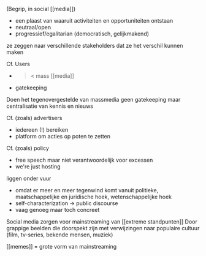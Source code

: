 (Begrip, in social [[media]])
- een plaast van waaruit activiteiten en opportuniteiten ontstaan
- neutraal/open
- progressief/egalitarian (democratisch, gelijkmakend)

ze zeggen naar verschillende stakeholders dat ze het verschil kunnen maken

Cf. Users
- >< mass [[media]]
- gatekeeping

Doen het tegenovergestelde van massmedia
geen gatekeeping maar centralisatie van kennis en nieuws

Cf. (zoals) advertisers
- iedereen (!) bereiken
- platform om acties op poten te zetten

Cf. (zoals) policy
- free speech maar niet verantwoordelijk voor excessen
- we're just hosting

liggen onder vuur
- omdat er meer en meer tegenwind komt vanuit politieke, maatschappelijke en juridische hoek, wetenschappelijke hoek
- self-characterization -> public discourse
- vaag genoeg maar toch concreet

Social media zorgen voor mainstreaming van [[extreme standpunten]]
Door grappige beelden die doorspekt zijn met verwijzingen naar populaire cultuur (film, tv-series, bekende mensen, muziek)

[[memes]] = grote vorm van mainstreaming